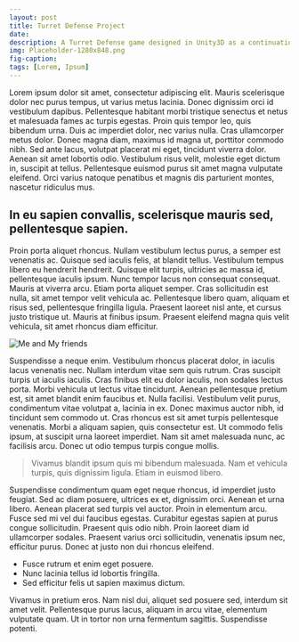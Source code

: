 ```yaml
---
layout: post
title: Turret Defense Project
date:
description: A Turret Defense game designed in Unity3D as a continuation of an online course.
img: Placeholder-1280x848.png
fig-caption:
tags: [Lorem, Ipsum]
---
```

Lorem ipsum dolor sit amet, consectetur adipiscing elit. Mauris scelerisque dolor nec purus tempus, ut varius metus lacinia. Donec dignissim orci id vestibulum dapibus. Pellentesque habitant morbi tristique senectus et netus et malesuada fames ac turpis egestas. Proin quis tempor leo, quis bibendum urna. Duis ac imperdiet dolor, nec varius nulla. Cras ullamcorper metus dolor. Donec magna diam, maximus id magna ut, porttitor commodo nibh. Sed ante lacus, volutpat placerat mi eget, tincidunt viverra dolor. Aenean sit amet lobortis odio. Vestibulum risus velit, molestie eget dictum in, suscipit at tellus. Pellentesque euismod purus sit amet magna vulputate eleifend. Orci varius natoque penatibus et magnis dis parturient montes, nascetur ridiculus mus.

## In eu sapien convallis, scelerisque mauris sed, pellentesque sapien.
Proin porta aliquet rhoncus. Nullam vestibulum lectus purus, a semper est venenatis ac. Quisque sed iaculis felis, at blandit tellus. Vestibulum tempus libero eu hendrerit hendrerit. Quisque elit turpis, ultricies ac massa id, pellentesque iaculis ipsum. Nunc tempor lacus non consequat consequat. Mauris at viverra arcu. Etiam porta aliquet semper. Cras sollicitudin est nulla, sit amet tempor velit vehicula ac. Pellentesque libero quam, aliquam et risus sed, pellentesque fringilla ligula. Praesent laoreet nisl ante, et cursus justo tristique ut. Mauris at finibus ipsum. Praesent eleifend magna quis velit vehicula, sit amet rhoncus diam efficitur.

![Me and My friends]({{site.baseurl}}/assets/img/Placeholder-1280x848.png)

Suspendisse a neque enim. Vestibulum rhoncus placerat dolor, in iaculis lacus venenatis nec. Nullam interdum vitae sem quis rutrum. Cras suscipit turpis ut iaculis iaculis. Cras finibus elit eu dolor iaculis, non sodales lectus porta. Morbi vehicula ut lectus vitae tincidunt. Aenean pellentesque pretium est, sit amet blandit enim faucibus et. Nulla facilisi. Vestibulum velit purus, condimentum vitae volutpat a, lacinia in ex. Donec maximus auctor nibh, id tincidunt sem commodo ut. Cras rhoncus est sit amet turpis pellentesque venenatis. Morbi a aliquam sapien, quis consectetur est. Ut commodo felis ipsum, at suscipit urna laoreet imperdiet. Nam sit amet malesuada nunc, ac facilisis arcu. Donec ut odio tempus turpis congue mollis.

>Vivamus blandit ipsum quis mi bibendum malesuada. Nam et vehicula turpis, quis dignissim ligula. Etiam in euismod libero. 

Suspendisse condimentum quam eget neque rhoncus, id imperdiet justo feugiat. Sed ac diam posuere, ultrices ex et, dignissim orci. Aenean et urna libero. Aenean placerat sed turpis vel auctor. Proin in elementum arcu. Fusce sed mi vel dui faucibus egestas. Curabitur egestas sapien at purus congue sollicitudin. Praesent quis odio nibh. Proin laoreet diam id ullamcorper sodales. Praesent varius orci sollicitudin, venenatis ipsum nec, efficitur purus. Donec at justo non dui rhoncus eleifend.

* Fusce rutrum et enim eget posuere.
* Nunc lacinia tellus id lobortis fringilla.
* Sed efficitur felis ut sapien maximus dictum.

Vivamus in pretium eros. Nam nisl dui, aliquet sed posuere sed, interdum sit amet velit. Pellentesque purus lacus, aliquam in arcu vitae, elementum vulputate quam. Ut in tortor non urna fermentum sagittis. Suspendisse potenti.